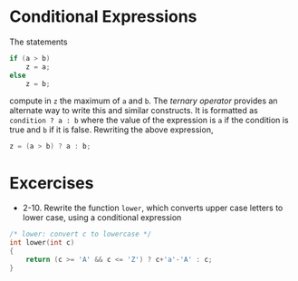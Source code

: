 # Conditional Expressions

The statements
```C
if (a > b)
	z = a;
else
	z = b;
```
compute in `z` the maximum of `a` and `b`. The _ternary operator_ provides
an alternate way to write this and similar constructs. It is formatted as
`condition ? a : b` where the value of the expression is `a` if the 
condition is true and `b` if it is false. Rewriting the above expression,
```C
z = (a > b) ? a : b;
```

# Excercises
- 2-10. Rewrite the function `lower`, which converts upper case letters to
lower case, using a conditional expression
```C
/* lower: convert c to lowercase */
int lower(int c)
{
	return (c >= 'A' && c <= 'Z') ? c+'a'-'A' : c;
}
```
